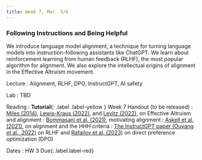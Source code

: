 ```yaml
---
title: Week 7, Mar. 5/6
---
```


### Following Instructions and Being Helpful

We introduce language model alignment, a technique for turning language models into instruction-following assistants like ChatGPT. We learn about reinforcement learning from human feedback (RLHF), the most popular algorithm for alignment. We also explore the intellectual origins of alignment in the Effective Altruism movement.

Lecture
: Alignment, RLHF, DPO, InstructGPT, AI safety

Lab
: TBD

Reading
: **Tutorial**{: .label .label-yellow } Week 7 Handout (to be released)
: [Miles (2014)](https://www.huffpost.com/entry/artificial-intelligence-oxford_n_5689858), [Lewis-Kraus (2022)](https://www.newyorker.com/magazine/2022/08/15/the-reluctant-prophet-of-effective-altruism), and [Levitz (2022)](https://nymag.com/intelligencer/2022/08/why-effective-altruists-fear-the-ai-apocalypse.html), on Effective Altruism and alignment
: [Bommasani et al. (2021)](https://arxiv.org/abs/2108.07258), motivating alignment
: [Askell et al. (2021)](https://arxiv.org/abs/2112.00861), on alignment and the HHH criteria
: [The InstructGPT paper (Ouyang et al., 2022)](https://arxiv.org/abs/2203.02155) on RLHF and [Rafailov et al. (2023)](https://arxiv.org/abs/2305.18290) on direct preference optimization (DPO)

Dates
: <span>HW 3 Due</span>{:.label.label-red} 